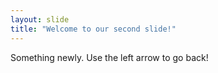 ```yaml
---
layout: slide
title: "Welcome to our second slide!"
---
```

Something newly.
Use the left arrow to go back!

